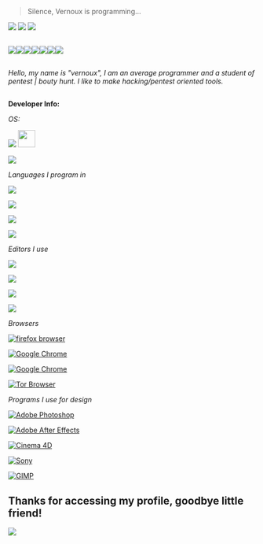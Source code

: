 <img alt="" src="https://c.tenor.com/x0OZJJFjCRQAAAAC/monkey-pissed.gif">

> Silence, Vernoux is programming...

<img src="https://readme-typing-svg.herokuapp.com?color=%237759B5&center=true&vCenter=true&lines=Hello%2C+welcome+to+my+github!;Be+a+good+boy+and+give+stars+to+my+projects!;My+name+is+Vernoux">

<img src="https://capsule-render.vercel.app/api?type=wave&color=7759b5&height=300&section=header&text=Vernoux&fontSize=90&desc=I am a developer! (or trying to be)&animation=fadeIn&fontColor=ac7ed6&descSize=30"/>

<img id="fatalperfil" src="https://github-stats-alpha.vercel.app/api/?username=vernouxx&cc=000000&tc=7759b5&ic=9c6bff&bc=402773"/>

##

<img src="https://readme-components.vercel.app/api?component=logo&logo=Python&text=false&animation=spin&fill=black&textfill=bface6&"/><img src="https://readme-components.vercel.app/api?component=logo&logo=php&text=false&animation=spin&fill=black&textfill=bface6&"/><img src="https://readme-components.vercel.app/api?component=logo&logo=GNU bash&text=false&animation=spin&fill=black&textfill=bface6&"/><img src="https://readme-components.vercel.app/api?component=logo&logo=tor&text=false&animation=spin&fill=black&textfill=bface6&"/><img src="https://readme-components.vercel.app/api?component=logo&logo=debian&text=false&animation=spin&fill=black&textfill=bface6&"/><img src="https://readme-components.vercel.app/api?component=logo&logo=linux&text=false&animation=spin&fill=black&textfill=bface6&"/><img src="https://readme-components.vercel.app/api?component=logo&logo=javascript&text=false&animation=spin&fill=black&textfill=bface6&"/>

##

_Hello, my name is "vernoux", I am an average programmer and a student of pentest | bouty hunt.
I like to make hacking/pentest oriented tools._

##

**Developer Info:**

_OS:_

<a href="#"><img src="https://img.shields.io/badge/Parrot_OS- 4.11-100000?style=for-the-badge&logo=Linux&logoColor=7759b5&labelColor=212121&color=7759b5"/></a>
<a href="#"><img width="35px" src="https://upload.wikimedia.org/wikipedia/commons/thumb/4/45/Parrot_Logo.png/632px-Parrot_Logo.png"></a>

<a href="#"><img src="https://img.shields.io/badge/Windows_10-For editing and playing-100000?style=for-the-badge&logo=Windows&logoColor=7759b5&labelColor=212121&color=7759b5"/></a>

_Languages I program in_

<a href="#"><img src="https://img.shields.io/badge/Python-Medium-100000?style=for-the-badge&logo=Python&logoColor=7759b5&labelColor=212121&color=7759b5"/></a>

<a href="#"><img src="https://img.shields.io/badge/Java_Script-Basic of the Basic-100000?style=for-the-badge&logo=JavaScript&logoColor=7759b5&labelColor=212121&color=7759b5"/></a>

<a href="#"><img src="https://img.shields.io/badge/SHELL/BASH_Script-MEDIUM-100000?style=for-the-badge&logo=GNU bash&logoColor=7759b5&labelColor=212121&color=7759b5"/></a>

<a href="#"><img src="https://img.shields.io/badge/php-For_web development only-100000?style=for-the-badge&logo=PHP&logoColor=7759b5&labelColor=212121&color=7759b5"/></a>

_Editors I use_

<a href="#"><img src="https://img.shields.io/badge/Editor-VIM-100000?style=for-the-badge&logo=VIM&logoColor=7759b5&labelColor=212121&color=7759b5"/></a>

<a href="#"><img src="https://img.shields.io/badge/Editor-Sublime_Text-100000?style=for-the-badge&logo=Sublime Text&logoColor=7759b5&labelColor=212121&color=7759b5"/></a>

<a href="#"><img src="https://img.shields.io/badge/Editor-Neovim-100000?style=for-the-badge&logo=Neovim&logoColor=7759b5&labelColor=212121&color=7759b5"/></a>

<a href="#"><img src="https://img.shields.io/badge/Editor-PyCharm-100000?style=for-the-badge&logo=PyCharm&logoColor=7759b5&labelColor=212121&color=7759b5"/></a>

_Browsers_

<a href="#"><img alt="firefox browser" src="https://img.shields.io/badge/Firefox_for parrot-[79.0]-100000?style=for-the-badge&logo=firefox browser&logoColor=7759b5&labelColor=212121&color=7759b5"/></a>

<a href="#"><img alt="Google Chrome" src="https://img.shields.io/badge/Chromium-90.0.4430.212 [Only for accessing sites that require flash player]-100000?style=for-the-badge&logo=Google Chrome&logoColor=7759b5&labelColor=212121&color=7759b5"/></a>

<a href="#"><img alt="Google Chrome" src="https://img.shields.io/badge/Google_Chrome-93.0.4577.63 [For testing my bots]-100000?style=for-the-badge&logo=Google Chrome&logoColor=7759b5&labelColor=212121&color=7759b5"/></a>

<a href="#"><img alt="Tor Browser" src="https://img.shields.io/badge/Tor_Browser-0.4.3.6 [Obviously to get into the onion network and camouflage myself.]-100000?style=for-the-badge&logo=Tor Browser&logoColor=7759b5&labelColor=212121&color=7759b5"/></a>

_Programs I use for design_

<a href="#"><img alt="Adobe Photoshop" src="https://img.shields.io/badge/ADOBE-PHOTOSHOP-100000?style=for-the-badge&logo=Adobe Photoshop&logoColor=7759b5&labelColor=212121&color=7759b5"/></a>

<a href="#"><img alt="Adobe After Effects" src="https://img.shields.io/badge/ADOBE-AFTER_EFFECTS-100000?style=for-the-badge&logo=Adobe After Effects&logoColor=7759b5&labelColor=212121&color=7759b5"/></a>

<a href="#"><img alt="Cinema 4D" src="https://img.shields.io/badge/CINEMA-4D-100000?style=for-the-badge&logo=Cinema 4D&logoColor=7759b5&labelColor=212121&color=7759b5"/></a>

<a href="#"><img alt="Sony" src="https://img.shields.io/badge/SONY-VEGAS_PRO-100000?style=for-the-badge&logo=Sony&logoColor=7759b5&labelColor=212121&color=7759b5"/></a>

<a href="#"><img alt="GIMP" src="https://img.shields.io/badge/GIMP-100000?style=for-the-badge&logo=GIMP&logoColor=7759b5&labelColor=212121&color=7759b5"/></a>

##

## Thanks for accessing my profile, goodbye little friend!

<img src="https://c.tenor.com/mxmuYq0f6YcAAAAC/bye-bye-senpai-anime-smile.gif">

